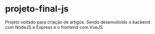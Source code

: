 # projeto-final-js
Projeto voltado para criação de artigos.
Sendo desenvolvido o backend com NodeJS e Express e o frontend com VueJS

